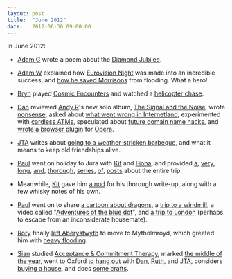 ```yaml
---
layout: post
title:  "June 2012"
date:   2012-06-30 09:00:00
---
```


In June 2012:

* [Adam G][adam-g] wrote a poem about the [Diamond Jubilee](http://adrokspoems.wordpress.com/2012/06/01/diamond-jubiglee/).

* [Adam W][adam-w] explained how [Eurovision Night](http://www.ad-space.org.uk/2012/06/05/vision-on/) was made into an incredible success, and [how he saved Morrisons](http://www.ad-space.org.uk/2012/06/14/atlantis-parc-y-llyn/) from flooding. What a hero!

* [Bryn][bryn] played [Cosmic Encounters](http://randomlyevil.org.uk/2012/06/05/cosmic-encounters/) and watched a [helicopter chase](http://randomlyevil.org.uk/2012/06/10/helicopter-chase/).

* [Dan][dan] reviewed [Andy R][andy-r]'s new solo album, [The Signal and the Noise](http://www.scatmania.org/2012/06/09/the-signal-and-the-noise/), wrote [nonsense](http://www.scatmania.org/2012/06/11/anguish/), asked about [what went wrong in Internetland](http://www.scatmania.org/2012/06/13/internetland/), experimented with [cardless ATMs](http://www.scatmania.org/2012/06/14/cardless-cashpoints/), speculated about [future domain name hacks](http://www.scatmania.org/2012/06/15/domain-hacks/), and [wrote a browser plugin](http://www.scatmania.org/2012/06/17/keepass-for-opera/) for [Opera](http://www.opera.com/).

* [JTA][jta] writes about [going to a weather-stricken barbeque](http://blog.electricquaker.co.uk/2012/06/04/today-praise-for-doing-what-we-ought-tomorrow-caecilius-condemned-in-hedge-fund-scandal/), and what it means to keep old friendships alive.

* [Paul][paul] went on holiday to Jura with [Kit][kit] and [Fiona][fiona], and provided [a](http://blog.pacifist.co.uk/2012/06/02/holiday-to-jura-day-one-saturday/), [very](http://blog.pacifist.co.uk/2012/06/03/holiday-to-jura-day-two-sunday/), [long](http://blog.pacifist.co.uk/2012/06/03/holiday-to-jura-day-three-monday/), [and](http://blog.pacifist.co.uk/2012/06/04/holiday-to-jura-day-five-wednesday/), [thorough](http://blog.pacifist.co.uk/2012/06/04/holiday-to-jura-day-four-tuesday/), [series](http://blog.pacifist.co.uk/2012/06/05/holiday-to-jura-day-six-thursday/), [of](http://blog.pacifist.co.uk/2012/06/06/holiday-to-jura-day-seven-friday/), [posts](http://blog.pacifist.co.uk/2012/06/09/holiday-to-jura-day-eight-saturday/) about the entire trip.

* Meanwhile, [Kit][kit] gave him [a nod](http://reaperkit.wordpress.com/2012/06/05/voyage-of-the-non-designated-driver/) for his thorough write-up, along with a few whisky notes of his own.

* [Paul][paul] went on to share [a cartoon about dragons](http://blog.pacifist.co.uk/2012/06/08/crayon-dragon/), a [trip to a windmill](http://blog.pacifist.co.uk/2012/06/14/wheatley-windmill/), a video called "[Adventures of the blue dot](http://blog.pacifist.co.uk/2012/06/17/adventures-of-the-blue-dot/)", and [a trip to London](http://blog.pacifist.co.uk/2012/06/23/londonandwhynot/) (perhaps to escape from an inconsiderate housemate).

* [Rory][rory] finally [left Aberystwyth](http://razinaber.livejournal.com/116465.html) to move to Mytholmroyd, which greeted him with [heavy flooding](http://razinaber.livejournal.com/116485.html).

* [Sian][sian] studied [Acceptance & Commitment Therapy](http://elgingerbread.wordpress.com/2012/06/14/790/), marked [the middle of the year](http://elgingerbread.wordpress.com/2012/06/22/midsummer/), went to Oxford to [hang out](http://elgingerbread.wordpress.com/2012/06/26/catching-up-hanging-out/) with [Dan][dan], [Ruth][ruth], and [JTA][jta], considers [buying a house](http://elgingerbread.wordpress.com/2012/06/27/home-is-where-we-start-from/), and does [some crafts](http://elgingerbread.wordpress.com/2012/06/30/quick-crafty-bits/).


[adam-g]:  http://strokeyadam.livejournal.com/
[adam-w]:  http://www.ad-space.org.uk/
[andy-k]:  http://theguidemark3.livejournal.com/
[andy-r]:  http://selfdoubtgun.wordpress.com/
[beth]:    http://littlegreenbeth.livejournal.com/
[bryn]:    http://randomlyevil.org.uk/
[claire]:  http://nowebsite.co.uk/blog/
[dan]:     http://www.scatmania.org/
[ele]:     http://ele-is-crazy.livejournal.com/
[fiona]:   http://fionafish.wordpress.com/
[hayley]:  http://leelee1983.livejournal.com/
[jen]:     http://scleip.livejournal.com/
[jimmy]:   http://vikingjim.livejournal.com/
[jta]:     http://blog.electricquaker.co.uk/
[kit]:     http://reaperkit.wordpress.com/
[liz]:     http://norasdollhouse.livejournal.com/
[malbo21]: http://malbo21.wordpress.com/
[matt-p]:  http://myzelik.livejournal.com/
[matt-r]:  http://matt-inthe-hat.livejournal.com/
[paul]:    http://blog.pacifist.co.uk/
[penny]:   http://thepennyfaerie.livejournal.com/
[pete]:    http://loonybin345.livejournal.com/
[rory]:    http://razinaber.livejournal.com/
[ruth]:    http://fleeblewidget.co.uk/
[sarah]:   http://starlight-sarah.livejournal.com/
[sian]:    http://elgingerbread.wordpress.com/
